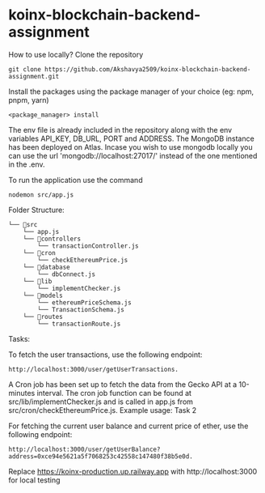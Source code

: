# koinx-blockchain-backend-assignment

How to use locally?
Clone the repository
```
git clone https://github.com/Akshavya2509/koinx-blockchain-backend-assignment.git
```
Install the packages using the package manager of your choice (eg: npm, pnpm, yarn)
```
<package_manager> install
```
The env file is already included in the repository along with the env variables API_KEY, DB_URL, PORT and ADDRESS. The MongoDB instance has been deployed on Atlas. Incase you wish to use mongodb locally you can use the url 'mongodb://localhost:27017/' instead of the one mentioned in the .env.

To run the application use the command
```
nodemon src/app.js
```
Folder Structure:
```
└── 📁src
    └── app.js 
    └── 📁controllers
        └── transactionController.js
    └── 📁cron
        └── checkEthereumPrice.js
    └── 📁database
        └── dbConnect.js
    └── 📁lib
        └── implementChecker.js
    └── 📁models
        └── ethereumPriceSchema.js
        └── TransactionSchema.js
    └── 📁routes
        └── transactionRoute.js
```
Tasks:


To fetch the user transactions, use the following endpoint: 
```
http://localhost:3000/user/getUserTransactions.
```
A Cron job has been set up to fetch the data from the Gecko API at a 10-minutes interval. The cron job function can be found at src/lib/implementChecker.js and is called in app.js from src/cron/checkEthereumPrice.js.
Example usage: Task 2

For fetching the current user balance and current price of ether, use the following endpoint: 
```
http://localhost:3000/user/getUserBalance?address=0xce94e5621a5f7068253c42558c147480f38b5e0d.
```
Replace https://koinx-production.up.railway.app with http://localhost:3000 for local testing
